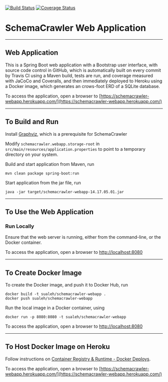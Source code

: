 [![Build Status](https://travis-ci.org/sualeh/SchemaCrawler-Web-Application.svg?branch=master)](https://travis-ci.org/sualeh/SchemaCrawler-Web-Application)
[![Coverage Status](https://coveralls.io/repos/sualeh/SchemaCrawler-Web-Application/badge.svg?branch=master&service=github)](https://coveralls.io/github/sualeh/SchemaCrawler-Web-Application?branch=master)

# SchemaCrawler Web Application

-----

## Web Application

This is a Spring Boot web application with a Bootstrap user interface, with source code control in GitHub, which is automatically built on every commit by Travis CI using a Maven build, tests are run, and coverage measured with JaCoCo and Coveralls, and then immediately deployed to Heroku using a Docker image, which generates an crows-foot ERD of a SQLite database.

To access the application, open a browser to
[https://schemacrawler-webapp.herokuapp.com/](https://schemacrawler-webapp.herokuapp.com/)

-----

## To Build and Run

Install [Graphviz](http://www.graphviz.org), which is a prerequisite for SchemaCrawler

Modify `schemacrawler.webapp.storage-root` in `src/main/resources/application.properties` 
to point to a temporary directory on your system. 

Build and start application from Maven, run
```
mvn clean package spring-boot:run
```

Start application from the jar file, run
```
java -jar target/schemacrawler-webapp-14.17.05.01.jar
```

-----

## To Use the Web Application 

### Run Locally

Ensure that the web server is running, either from the command-line,
or the Docker container.

To access the application, open a browser to
[http://localhost:8080](http://localhost:8080)

-----

## To Create Docker Image 

To create the Docker image, and push it to Docker Hub, run
```
docker build -t sualeh/schemacrawler-webapp .
docker push sualeh/schemacrawler-webapp
```

Run the local image in a Docker container, using
```
docker run -p 8080:8080 -t sualeh/schemacrawler-webapp
```
To access the application, open a browser to
[http://localhost:8080](http://localhost:8080)

-----

## To Host Docker Image on Heroku

Follow instructions on [Container Registry & Runtime - Docker Deploys](https://devcenter.heroku.com/articles/container-registry-and-runtime).

To access the application, open a browser to
[https://schemacrawler-webapp.herokuapp.com/](https://schemacrawler-webapp.herokuapp.com/)
